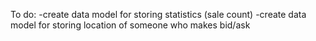 To do:
-create data model for storing statistics (sale count)
-create data model for storing location of someone who makes bid/ask